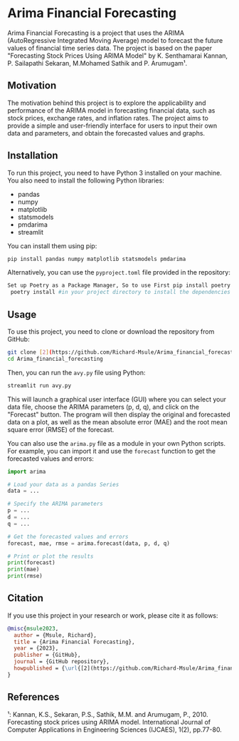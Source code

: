 # Arima Financial Forecasting

Arima Financial Forecasting is a project that uses the ARIMA (AutoRegressive Integrated Moving Average) model to forecast the future values of financial time series data. The project is based on the paper "Forecasting Stock Prices Using ARIMA Model" by K. Senthamarai Kannan, P. Sailapathi Sekaran, M.Mohamed Sathik and P. Arumugam¹.

## Motivation

The motivation behind this project is to explore the applicability and performance of the ARIMA model in forecasting financial data, such as stock prices, exchange rates, and inflation rates. The project aims to provide a simple and user-friendly interface for users to input their own data and parameters, and obtain the forecasted values and graphs.

## Installation

To run this project, you need to have Python 3 installed on your machine. You also need to install the following Python libraries:

- pandas
- numpy
- matplotlib
- statsmodels
- pmdarima
- streamlit

You can install them using pip:

```bash
pip install pandas numpy matplotlib statsmodels pmdarima
```

Alternatively, you can use the `pyproject.toml` file provided in the repository:

```bash
Set up Poetry as a Package Manager, So to use First pip install poetry #then
 poetry install #in your project directory to install the dependencies specified in your pyproject.toml file.
```

## Usage

To use this project, you need to clone or download the repository from GitHub:

```bash
git clone [2](https://github.com/Richard-Msule/Arima_financial_forecasting.git)
cd Arima_financial_forecasting
```

Then, you can run the `avy.py` file using Python:

```bash
streamlit run avy.py
```

This will launch a graphical user interface (GUI) where you can select your data file, choose the ARIMA parameters (p, d, q), and click on the "Forecast" button. The program will then display the original and forecasted data on a plot, as well as the mean absolute error (MAE) and the root mean square error (RMSE) of the forecast.

You can also use the `arima.py` file as a module in your own Python scripts. For example, you can import it and use the `forecast` function to get the forecasted values and errors:

```python
import arima

# Load your data as a pandas Series
data = ...

# Specify the ARIMA parameters
p = ...
d = ...
q = ...

# Get the forecasted values and errors
forecast, mae, rmse = arima.forecast(data, p, d, q)

# Print or plot the results
print(forecast)
print(mae)
print(rmse)
```

## Citation

If you use this project in your research or work, please cite it as follows:

```bibtex
@misc{msule2023,
  author = {Msule, Richard},
  title = {Arima Financial Forecasting},
  year = {2023},
  publisher = {GitHub},
  journal = {GitHub repository},
  howpublished = {\url{[2](https://github.com/Richard-Msule/Arima_financial_forecasting)}}
}
```

## References

¹: Kannan, K.S., Sekaran, P.S., Sathik, M.M. and Arumugam, P., 2010. Forecasting stock prices using ARIMA model. International Journal of Computer Applications in Engineering Sciences (IJCAES), 1(2), pp.77-80.

